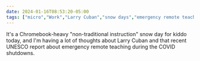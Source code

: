 ```yaml
---
date: 2024-01-16T08:53:20-05:00
tags: ["micro","Work","Larry Cuban","snow days","emergency remote teaching","Chromebook","UNESCO","edtech"]
---
```

It's a Chromebook-heavy "non-traditional instruction" snow day for kiddo today, and I'm having a lot of thoughts about Larry Cuban and that recent UNESCO report about emergency remote teaching during the COVID shutdowns.